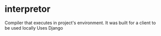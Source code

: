 # interpretor
Compiler that executes in project's environment. It was built for a client to be used locally
Uses Django
